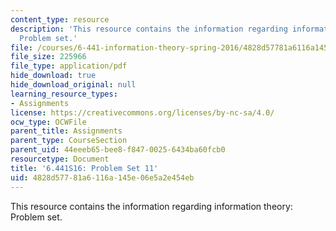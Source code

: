 ```yaml
---
content_type: resource
description: 'This resource contains the information regarding information theory:
  Problem set.'
file: /courses/6-441-information-theory-spring-2016/4828d57781a6116a145e06e5a2e454eb_MIT6_441S16_problem_set11.pdf
file_size: 225966
file_type: application/pdf
hide_download: true
hide_download_original: null
learning_resource_types:
- Assignments
license: https://creativecommons.org/licenses/by-nc-sa/4.0/
ocw_type: OCWFile
parent_title: Assignments
parent_type: CourseSection
parent_uid: 44eeeb65-bee8-f847-0025-6434ba60fcb0
resourcetype: Document
title: '6.441S16: Problem Set 11'
uid: 4828d577-81a6-116a-145e-06e5a2e454eb
---
```

This resource contains the information regarding information theory: Problem set.